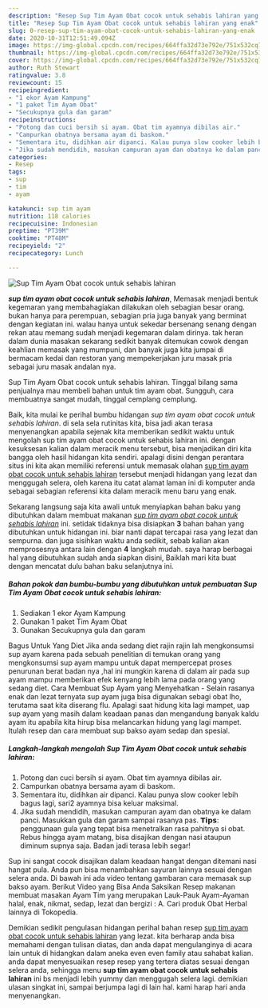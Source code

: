 ```yaml
---
description: "Resep Sup Tim Ayam Obat cocok untuk sehabis lahiran yang enak"
title: "Resep Sup Tim Ayam Obat cocok untuk sehabis lahiran yang enak"
slug: 0-resep-sup-tim-ayam-obat-cocok-untuk-sehabis-lahiran-yang-enak
date: 2020-10-31T12:51:49.094Z
image: https://img-global.cpcdn.com/recipes/664ffa32d73e792e/751x532cq70/sup-tim-ayam-obat-cocok-untuk-sehabis-lahiran-foto-resep-utama.jpg
thumbnail: https://img-global.cpcdn.com/recipes/664ffa32d73e792e/751x532cq70/sup-tim-ayam-obat-cocok-untuk-sehabis-lahiran-foto-resep-utama.jpg
cover: https://img-global.cpcdn.com/recipes/664ffa32d73e792e/751x532cq70/sup-tim-ayam-obat-cocok-untuk-sehabis-lahiran-foto-resep-utama.jpg
author: Ruth Stewart
ratingvalue: 3.8
reviewcount: 15
recipeingredient:
- "1 ekor Ayam Kampung"
- "1 paket Tim Ayam Obat"
- "Secukupnya gula dan garam"
recipeinstructions:
- "Potong dan cuci bersih si ayam. Obat tim ayamnya dibilas air."
- "Campurkan obatnya bersama ayam di baskom."
- "Sementara itu, didihkan air dipanci. Kalau punya slow cooker lebih bagus lagi, sari2 ayamnya bisa keluar maksimal."
- "Jika sudah mendidih, masukan campuran ayam dan obatnya ke dalam panci. Masukkan gula dan garam sampai rasanya pas. 𝗧𝗶𝗽𝘀: penggunaan gula yang tepat bisa menetralkan rasa pahitnya si obat. Rebus hingga ayam matang, bisa disajikan dengan nasi ataupun diminum supnya saja. Badan jadi terasa lebih segar!"
categories:
- Resep
tags:
- sup
- tim
- ayam

katakunci: sup tim ayam 
nutrition: 118 calories
recipecuisine: Indonesian
preptime: "PT39M"
cooktime: "PT48M"
recipeyield: "2"
recipecategory: Lunch

---
```



![Sup Tim Ayam Obat cocok untuk sehabis lahiran](https://img-global.cpcdn.com/recipes/664ffa32d73e792e/751x532cq70/sup-tim-ayam-obat-cocok-untuk-sehabis-lahiran-foto-resep-utama.jpg)

<b><i>sup tim ayam obat cocok untuk sehabis lahiran</i></b>, Memasak menjadi bentuk kegemaran yang membahagiakan dilakukan oleh sebagian besar orang. bukan hanya para perempuan, sebagian pria juga banyak yang berminat dengan kegiatan ini. walau hanya untuk sekedar bersenang senang dengan rekan atau memang sudah menjadi kegemaran dalam dirinya. tak heran dalam dunia masakan sekarang sedikit banyak ditemukan cowok dengan keahlian memasak yang mumpuni, dan banyak juga kita jumpai di bermacam kedai dan restoran yang mempekerjakan juru masak pria sebagai juru masak andalan nya.

Sup Tim Ayam Obat cocok untuk sehabis lahiran. Tinggal bilang sama penjualnya mau membeli bahan untuk tim ayam obat. Sungguh, cara membuatnya sangat mudah, tinggal cemplang cemplung.

Baik, kita mulai ke perihal bumbu hidangan <i>sup tim ayam obat cocok untuk sehabis lahiran</i>. di sela sela rutinitas kita, bisa jadi akan terasa menyenangkan apabila sejenak kita memberikan sedikit waktu untuk mengolah sup tim ayam obat cocok untuk sehabis lahiran ini. dengan kesuksesan kalian dalam meracik menu tersebut, bisa menjadikan diri kita bangga oleh hasil hidangan kita sendiri. apalagi disini dengan perantara situs ini kita akan memiliki referensi untuk memasak olahan <u>sup tim ayam obat cocok untuk sehabis lahiran</u> tersebut menjadi hidangan yang lezat dan menggugah selera, oleh karena itu catat alamat laman ini di komputer anda sebagai sebagian referensi kita dalam meracik menu baru yang enak.


Sekarang langsung saja kita awali untuk menyiapkan bahan baku yang dibutuhkan dalam membuat makanan <u><i>sup tim ayam obat cocok untuk sehabis lahiran</i></u> ini. setidak tidaknya bisa disiapkan <b>3</b> bahan bahan yang dibutuhkan untuk hidangan ini. biar nanti dapat tercapai rasa yang lezat dan sempurna. dan juga sisihkan waktu anda sedikit, sebab kalian akan memprosesnya antara lain dengan <b>4</b> langkah mudah. saya harap berbagai hal yang dibutuhkan sudah anda siapkan disini, Baiklah mari kita buat dengan mencatat dulu bahan baku selanjutnya ini.

<!--inarticleads1-->

##### Bahan pokok dan bumbu-bumbu yang dibutuhkan untuk pembuatan Sup Tim Ayam Obat cocok untuk sehabis lahiran:

1. Sediakan 1 ekor Ayam Kampung
1. Gunakan 1 paket Tim Ayam Obat
1. Gunakan Secukupnya gula dan garam


Bagus Untuk Yang Diet Jika anda sedang diet rajin rajin lah mengkonsumsi sup ayam karena pada sebuah penelitian di temukan orang yang mengkonsumsi sup ayam mampu untuk dapat mempercepat proses penurunan berat badan nya ,hal ini mungkin karena di dalam air pada sup ayam mampu memberikan efek kenyang lebih lama pada orang yang sedang diet. Cara Membuat Sup Ayam yang Menyehatkan - Selain rasanya enak dan lezat ternyata sup ayam juga bisa digunakan sebagi obat lho, terutama saat kita diserang flu. Apalagi saat hidung kita lagi mampet, uap sup ayam yang masih dalam keadaan panas dan mengandung banyak kaldu ayam itu apabila kita hirup bisa melancarkan hidung yang lagi mampet. Itulah resep dan cara membuat sup bakso ayam sedap dan spesial. 

<!--inarticleads2-->

##### Langkah-langkah mengolah Sup Tim Ayam Obat cocok untuk sehabis lahiran:

1. Potong dan cuci bersih si ayam. Obat tim ayamnya dibilas air.
1. Campurkan obatnya bersama ayam di baskom.
1. Sementara itu, didihkan air dipanci. Kalau punya slow cooker lebih bagus lagi, sari2 ayamnya bisa keluar maksimal.
1. Jika sudah mendidih, masukan campuran ayam dan obatnya ke dalam panci. Masukkan gula dan garam sampai rasanya pas. 𝗧𝗶𝗽𝘀: penggunaan gula yang tepat bisa menetralkan rasa pahitnya si obat. Rebus hingga ayam matang, bisa disajikan dengan nasi ataupun diminum supnya saja. Badan jadi terasa lebih segar!


Sup ini sangat cocok disajikan dalam keadaan hangat dengan ditemani nasi hangat pula. Anda pun bisa menambahkan sayuran lainnya sesuai dengan selera anda. Di bawah ini ada video tentang gambaran cara memasak sup bakso ayam. Berikut Video yang Bisa Anda Saksikan Resep makanan membuat masakan Ayam Tim yang merupakan Lauk-Pauk Ayam-Ayaman halal, enak, nikmat, sedap, lezat dan bergizi : A. Cari produk Obat Herbal lainnya di Tokopedia. 

Demikian sedikit pengulasan hidangan perihal bahan resep <u>sup tim ayam obat cocok untuk sehabis lahiran</u> yang lezat. kita berharap anda bisa memahami dengan tulisan diatas, dan anda dapat mengulanginya di acara lain untuk di hidangkan dalam aneka even even family atau sahabat kalian. anda dapat menyesuaikan resep resep yang tertera diatas sesuai dengan selera anda, sehingga menu <b>sup tim ayam obat cocok untuk sehabis lahiran</b> ini bs menjadi lebih yummy dan menggugah selera lagi. demikian ulasan singkat ini, sampai berjumpa lagi di lain hal. kami harap hari anda menyenangkan.
